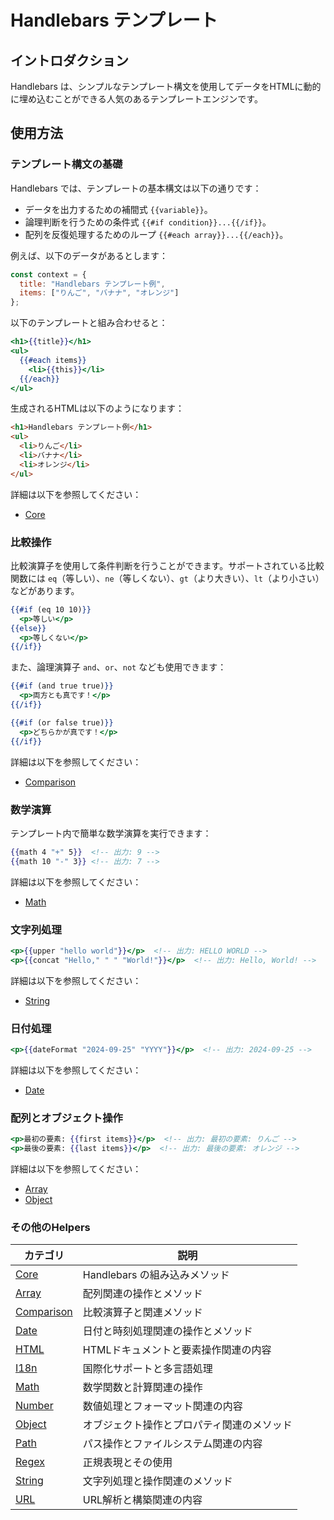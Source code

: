 # Handlebars テンプレート

## イントロダクション

Handlebars は、シンプルなテンプレート構文を使用してデータをHTMLに動的に埋め込むことができる人気のあるテンプレートエンジンです。

## 使用方法

### テンプレート構文の基礎

Handlebars では、テンプレートの基本構文は以下の通りです：

- データを出力するための補間式 `{{variable}}`。
- 論理判断を行うための条件式 `{{#if condition}}...{{/if}}`。
- 配列を反復処理するためのループ `{{#each array}}...{{/each}}`。

例えば、以下のデータがあるとします：

```javascript
const context = {
  title: "Handlebars テンプレート例",
  items: ["りんご", "バナナ", "オレンジ"]
};
```

以下のテンプレートと組み合わせると：

```handlebars
<h1>{{title}}</h1>
<ul>
  {{#each items}}
    <li>{{this}}</li>
  {{/each}}
</ul>
```

生成されるHTMLは以下のようになります：

```html
<h1>Handlebars テンプレート例</h1>
<ul>
  <li>りんご</li>
  <li>バナナ</li>
  <li>オレンジ</li>
</ul>
```

詳細は以下を参照してください：
- [Core](/api/handlebars-helpers/core)

### 比較操作

比較演算子を使用して条件判断を行うことができます。サポートされている比較関数には `eq`（等しい）、`ne`（等しくない）、`gt`（より大きい）、`lt`（より小さい）などがあります。

```handlebars
{{#if (eq 10 10)}}
  <p>等しい</p>
{{else}}
  <p>等しくない</p>
{{/if}}
```

また、論理演算子 `and`、`or`、`not` なども使用できます：

```handlebars
{{#if (and true true)}}
  <p>両方とも真です！</p>
{{/if}}
```

```handlebars
{{#if (or false true)}}
  <p>どちらかが真です！</p>
{{/if}}
```

詳細は以下を参照してください：
- [Comparison](/api/handlebars-helpers/comparison)

### 数学演算

テンプレート内で簡単な数学演算を実行できます：

```handlebars
{{math 4 "+" 5}}  <!-- 出力: 9 -->
{{math 10 "-" 3}} <!-- 出力: 7 -->
```

詳細は以下を参照してください：
- [Math](/api/handlebars-helpers/math)

### 文字列処理

```handlebars
<p>{{upper "hello world"}}</p>  <!-- 出力: HELLO WORLD -->
<p>{{concat "Hello," " " "World!"}}</p>  <!-- 出力: Hello, World! -->
```

詳細は以下を参照してください：
- [String](/api/handlebars-helpers/string)

### 日付処理

```handlebars
<p>{{dateFormat "2024-09-25" "YYYY"}}</p>  <!-- 出力: 2024-09-25 -->
```

詳細は以下を参照してください：
- [Date](/api/handlebars-helpers/date)

### 配列とオブジェクト操作

```handlebars
<p>最初の要素: {{first items}}</p>  <!-- 出力: 最初の要素: りんご -->
<p>最後の要素: {{last items}}</p>  <!-- 出力: 最後の要素: オレンジ -->
```

詳細は以下を参照してください：

- [Array](/api/handlebars-helpers/array)
- [Object](/api/handlebars-helpers/object)

### その他のHelpers

| カテゴリ       | 説明                          |
|------------|-------------------------------|
| [Core](/api/handlebars-helpers/core)        | Handlebars の組み込みメソッド        |
| [Array](/api/handlebars-helpers/array)      | 配列関連の操作とメソッド        |
| [Comparison](/api/handlebars-helpers/comparison) | 比較演算子と関連メソッド          |
| [Date](/api/handlebars-helpers/date)       | 日付と時刻処理関連の操作とメソッド |
| [HTML](/api/handlebars-helpers/html)       | HTMLドキュメントと要素操作関連の内容 |
| [I18n](/api/handlebars-helpers/i18n)       | 国際化サポートと多言語処理        |
| [Math](/api/handlebars-helpers/math)       | 数学関数と計算関連の操作      |
| [Number](/api/handlebars-helpers/number)   | 数値処理とフォーマット関連の内容    |
| [Object](/api/handlebars-helpers/object)   | オブジェクト操作とプロパティ関連のメソッド      |
| [Path](/api/handlebars-helpers/path)       | パス操作とファイルシステム関連の内容  |
| [Regex](/api/handlebars-helpers/regex)     | 正規表現とその使用            |
| [String](/api/handlebars-helpers/string)   | 文字列処理と操作関連のメソッド    |
| [URL](/api/handlebars-helpers/url)         | URL解析と構築関連の内容       |
